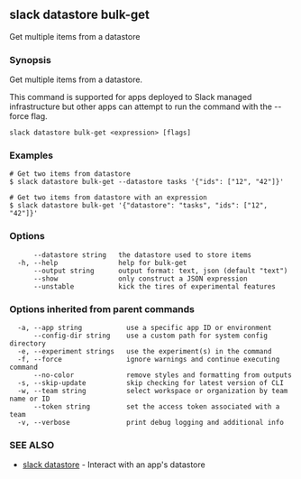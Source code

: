 ## slack datastore bulk-get

Get multiple items from a datastore

### Synopsis

Get multiple items from a datastore.

This command is supported for apps deployed to Slack managed infrastructure but
other apps can attempt to run the command with the --force flag.

```
slack datastore bulk-get <expression> [flags]
```

### Examples

```
# Get two items from datastore
$ slack datastore bulk-get --datastore tasks '{"ids": ["12", "42"]}'

# Get two items from datastore with an expression
$ slack datastore bulk-get '{"datastore": "tasks", "ids": ["12", "42"]}'
```

### Options

```
      --datastore string   the datastore used to store items
  -h, --help               help for bulk-get
      --output string      output format: text, json (default "text")
      --show               only construct a JSON expression
      --unstable           kick the tires of experimental features
```

### Options inherited from parent commands

```
  -a, --app string           use a specific app ID or environment
      --config-dir string    use a custom path for system config directory
  -e, --experiment strings   use the experiment(s) in the command
  -f, --force                ignore warnings and continue executing command
      --no-color             remove styles and formatting from outputs
  -s, --skip-update          skip checking for latest version of CLI
  -w, --team string          select workspace or organization by team name or ID
      --token string         set the access token associated with a team
  -v, --verbose              print debug logging and additional info
```

### SEE ALSO

* [slack datastore](slack_datastore)	 - Interact with an app's datastore

